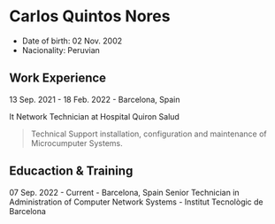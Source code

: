 # Carlos Quintos Nores
* Date of birth: 02 Nov. 2002
* Nacionality: Peruvian

## Work Experience
13 Sep. 2021 - 18 Feb. 2022 - Barcelona, Spain

It Network Technician at Hospital Quiron Salud
> Technical Support installation, configuration and maintenance of Microcumputer Systems.

## Educaction & Training
07 Sep. 2022 - Current - Barcelona, Spain
Senior Technician in Administration of Computer Network Systems - Institut  Tecnològic de Barcelona